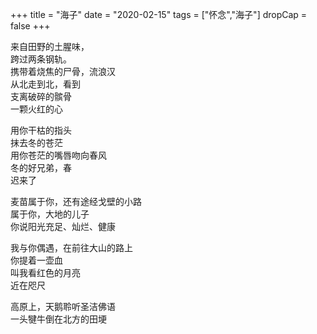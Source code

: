 +++
title = "海子"
date = "2020-02-15"
tags = ["怀念","海子"]
dropCap = false
+++

来自田野的土腥味，<br>
跨过两条钢轨。<br>
携带着烧焦的尸骨，流浪汉<br>
从北走到北，看到<br>
支离破碎的髌骨<br>
一颗火红的心<br>

用你干枯的指头<br>
抹去冬的苍茫<br>
用你苍茫的嘴唇吻向春风<br>
冬的好兄弟，春<br>
迟来了<br>

麦苗属于你，还有途经戈壁的小路<br>
属于你，大地的儿子<br>
你说阳光充足、灿烂、健康<br>

我与你偶遇，在前往大山的路上<br>
你提着一壶血<br>
叫我看红色的月亮<br>
近在咫尺<br>

高原上，天鹅聆听圣洁佛语<br>一头犍牛倒在北方的田埂<br>

